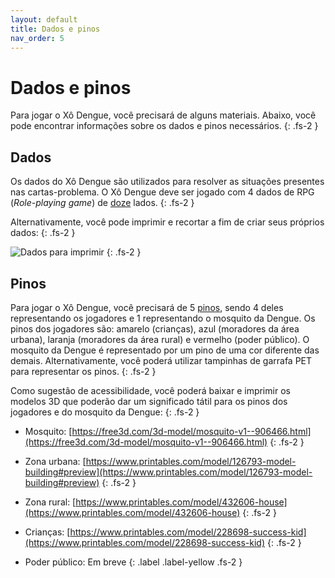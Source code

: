 ```yaml
---
layout: default
title: Dados e pinos
nav_order: 5
---
```


# Dados e pinos

Para jogar o Xô Dengue, você precisará de alguns materiais. Abaixo, você pode
encontrar informações sobre os dados e pinos necessários.
{: .fs-2 }

## Dados

Os dados do Xô Dengue são utilizados para resolver as situações presentes nas
cartas-problema. O Xô Dengue deve ser jogado com 4 dados de
RPG (_Role-playing game_) de [doze](https://www.ludeka.com.br/image/cache/data/componentes/D-12/DD_RPG_12%20lados_Vermelho%20Transparente-800x800.jpg) lados.
{: .fs-2 }

Alternativamente, você pode imprimir e recortar a fim de criar seus próprios
dados:
{: .fs-2 }

![Dados para imprimir](/imgs/dados.png)
{: .fs-2 }

## Pinos

Para jogar o Xô Dengue, você precisará de 5 [pinos](https://www.ludeka.com.br/image/cache/data/componentes/Peoes/PEÃO%20TRANSPARENTE/Peão%20conico%20translucido%20laranja-250x250.jpg), sendo 4 deles representando
os jogadores e 1 representando o mosquito da Dengue. Os pinos dos jogadores são:
amarelo (crianças), azul (moradores da área urbana), laranja (moradores da área
rural) e vermelho (poder público). O mosquito da Dengue é representado por um
pino de uma cor diferente das demais. Alternativamente, você poderá utilizar
tampinhas de garrafa PET para representar os pinos.
{: .fs-2 }

Como sugestão de acessibilidade, você poderá baixar e imprimir os modelos
3D que poderão dar um significado tátil para os pinos dos jogadores e do
mosquito da Dengue:
{: .fs-2 }

- Mosquito: [https://free3d.com/3d-model/mosquito-v1--906466.html](https://free3d.com/3d-model/mosquito-v1--906466.html)
{: .fs-2 }
- Zona urbana: [https://www.printables.com/model/126793-model-building#preview](https://www.printables.com/model/126793-model-building#preview)
{: .fs-2 }
- Zona rural: [https://www.printables.com/model/432606-house](https://www.printables.com/model/432606-house)
{: .fs-2 }
- Crianças: [https://www.printables.com/model/228698-success-kid](https://www.printables.com/model/228698-success-kid)
{: .fs-2 }

- Poder público: Em breve
{: .label .label-yellow .fs-2 }
